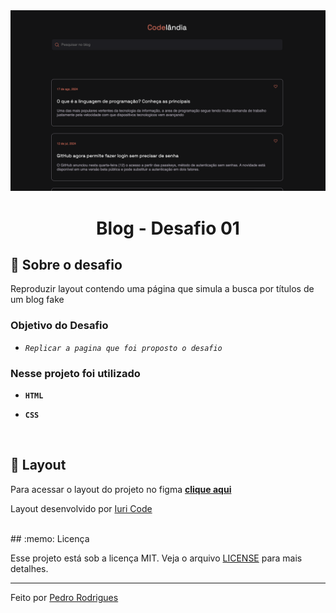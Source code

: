 <img src="/assets/img/print.png">


<h1 align="center">
  Blog - Desafio 01
</h1>

## :rocket: Sobre o desafio

Reproduzir layout contendo uma página que simula a busca por títulos de um blog fake

### Objetivo do Desafio

- *`Replicar a pagina que foi proposto o desafio`*

### Nesse projeto foi utilizado

- **`HTML`**

- **`CSS`**

</br>

## :art: Layout

Para acessar o layout do projeto no figma **[clique aqui](https://www.figma.com/file/Yb9IBH56g7T1hdIyZ3BMNO/Desafios---Codel%C3%A2ndia?type=design&node-id=257087%3A654&mode=design&t=CjobuSk0jZq8lR6q-1)**

Layout desenvolvido por [Iuri Code](https://www.instagram.com/iuricode/)

</br>
## :memo: Licença

Esse projeto está sob a licença MIT. Veja o arquivo [LICENSE](../LICENSE) para mais detalhes.

---

Feito por [Pedro Rodrigues](https://github.com/pdrfps1)